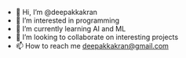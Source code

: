 - 👋 Hi, I’m @deepakkakran
- 👀 I’m interested in programming
- 🌱 I’m currently learning AI and ML
- 💞️ I’m looking to collaborate on interesting projects
- 📫 How to reach me deepakkakran@gmail.com

<!---
deepakkakran/deepakkakran is a ✨ special ✨ repository because its `README.md` (this file) appears on your GitHub profile.
You can click the Preview link to take a look at your changes.
--->
